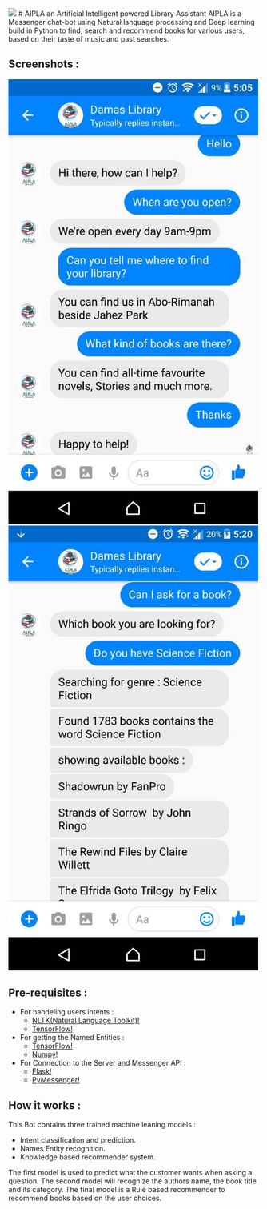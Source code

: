 <img src="/logo.jpg" width="250" />
# AIPLA an Artificial Intelligent powered Library Assistant
AIPLA is a Messenger chat-bot using Natural language processing and Deep learning build in Python to find, search and recommend books for various users, based on their taste of music and past searches.

## Screenshots :
<p float="left">
  <img src="/1.jpg" width="500" />
  <img src="/2.jpg" width="500" /> 
</p>

## Pre-requisites : 
- For handeling users intents : 
  - [NLTK(Natural Language Toolkit)!](https://pypi.org/project/nltk/)
  - [TensorFlow!](https://pypi.org/project/tensorflow/)
- For getting the Named Entities :
  - [TensorFlow!](https://pypi.org/project/tensorflow/)
  - [Numpy!](https://pypi.org/project/numpy/)
- For Connection to the Server and Messenger API :
  - [Flask!](https://pypi.org/project/Flask/)
  - [PyMessenger!](https://pypi.org/project/pymessenger/)
  
## How it works :
This Bot contains three trained machine leaning models :
* Intent classification and prediction.
* Names Entity recognition.
* Knowledge based recommender system.

The first model is used to predict what the customer wants when asking a question. The second model will recognize the authors name, the book title and its category. The final model is a Rule based recommender to recommend books based on the user choices.



